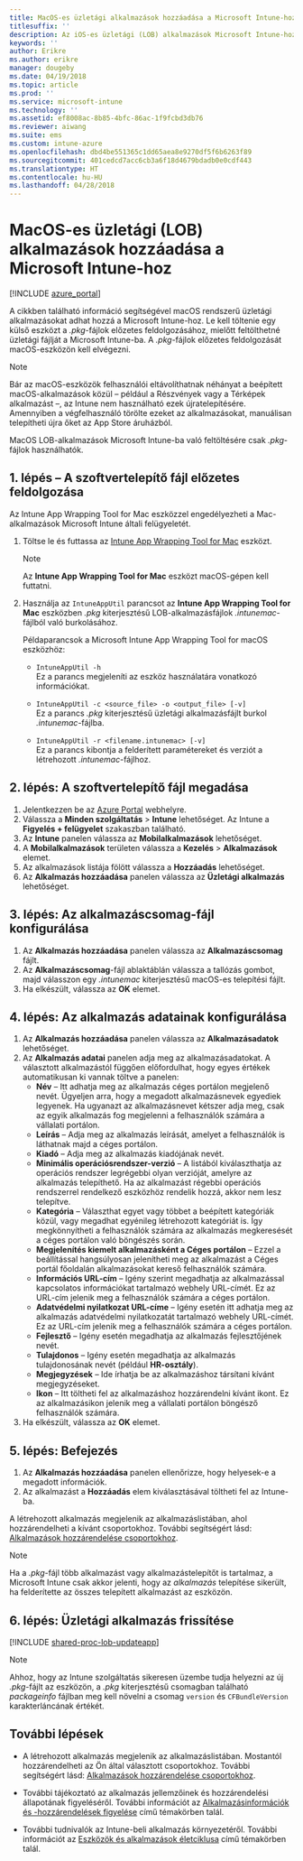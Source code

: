 ```yaml
---
title: MacOS-es üzletági alkalmazások hozzáadása a Microsoft Intune-hoz
titlesuffix: ''
description: Az iOS-es üzletági (LOB) alkalmazások Microsoft Intune-hoz való hozzáadásának ismertetése.
keywords: ''
author: Erikre
ms.author: erikre
manager: dougeby
ms.date: 04/19/2018
ms.topic: article
ms.prod: ''
ms.service: microsoft-intune
ms.technology: ''
ms.assetid: ef8008ac-8b85-4bfc-86ac-1f9fcbd3db76
ms.reviewer: aiwang
ms.suite: ems
ms.custom: intune-azure
ms.openlocfilehash: dbd4be551365c1dd65aea8e9270df5f6b6263f89
ms.sourcegitcommit: 401cedcd7acc6cb3a6f18d4679bdadb0e0cdf443
ms.translationtype: HT
ms.contentlocale: hu-HU
ms.lasthandoff: 04/28/2018
---
```

# <a name="how-to-add-macos-line-of-business-lob-apps-to-microsoft-intune"></a>MacOS-es üzletági (LOB) alkalmazások hozzáadása a Microsoft Intune-hoz

[!INCLUDE [azure_portal](./includes/azure_portal.md)]

A cikkben található információ segítségével macOS rendszerű üzletági alkalmazásokat adhat hozzá a Microsoft Intune-hoz. Le kell töltenie egy külső eszközt a *.pkg*-fájlok előzetes feldolgozásához, mielőtt feltölthetné üzletági fájlját a Microsoft Intune-ba. A *.pkg*-fájlok előzetes feldolgozását macOS-eszközön kell elvégezni.

>[!NOTE]
>Bár az macOS-eszközök felhasználói eltávolíthatnak néhányat a beépített macOS-alkalmazások közül – például a Részvények vagy a Térképek alkalmazást –, az Intune nem használható ezek újratelepítésére. Amennyiben a végfelhasználó törölte ezeket az alkalmazásokat, manuálisan telepítheti újra őket az App Store áruházból.
>
>MacOS LOB-alkalmazások Microsoft Intune-ba való feltöltésére csak *.pkg*-fájlok használhatók. 

## <a name="step-1---pre-process-your-software-setup-file"></a>1. lépés – A szoftvertelepítő fájl előzetes feldolgozása

Az Intune App Wrapping Tool for Mac eszközzel engedélyezheti a Mac-alkalmazások Microsoft Intune általi felügyeletét.

1. Töltse le és futtassa az [Intune App Wrapping Tool for Mac](https://github.com/msintuneappsdk/intune-app-wrapping-tool-mac) eszközt.

    > [!NOTE]
    > Az **Intune App Wrapping Tool for Mac** eszközt macOS-gépen kell futtatni.

2. Használja az `IntuneAppUtil` parancsot az **Intune App Wrapping Tool for Mac** eszközben *.pkg* kiterjesztésű LOB-alkalmazásfájlok *.intunemac*-fájlból való burkolásához.<br>

    Példaparancsok a Microsoft Intune App Wrapping Tool for macOS eszközhöz:
    
    - `IntuneAppUtil -h`<br>
    Ez a parancs megjeleníti az eszköz használatára vonatkozó információkat.
    
    - `IntuneAppUtil -c <source_file> -o <output_file> [-v]`<br>
    Ez a parancs *.pkg* kiterjesztésű üzletági alkalmazásfájlt burkol *.intunemac*-fájlba.
    
    - `IntuneAppUtil -r <filename.intunemac> [-v]`<br>
    Ez a parancs kibontja a felderített paramétereket és verziót a létrehozott *.intunemac*-fájlhoz.

## <a name="step-2---specify-the-software-setup-file"></a>2. lépés: A szoftvertelepítő fájl megadása

1. Jelentkezzen be az [Azure Portal](https://portal.azure.com) webhelyre.
2. Válassza a **Minden szolgáltatás** > **Intune** lehetőséget. Az Intune a **Figyelés + felügyelet** szakaszban található.
3. Az **Intune** panelen válassza az **Mobilalkalmazások** lehetőséget.
4. A **Mobilalkalmazások** területen válassza a **Kezelés** > **Alkalmazások** elemet.
5. Az alkalmazások listája fölött válassza a **Hozzáadás** lehetőséget.
6. Az **Alkalmazás hozzáadása** panelen válassza az **Üzletági alkalmazás** lehetőséget.

## <a name="step-3---configure-the-app-package-file"></a>3. lépés: Az alkalmazáscsomag-fájl konfigurálása

1. Az **Alkalmazás hozzáadása** panelen válassza az **Alkalmazáscsomag** fájlt.
2. Az **Alkalmazáscsomag**-fájl ablaktáblán válassza a tallózás gombot, majd válasszon egy *.intunemac* kiterjesztésű macOS-es telepítési fájlt.
3. Ha elkészült, válassza az **OK** elemet.


## <a name="step-4---configure-app-information"></a>4. lépés: Az alkalmazás adatainak konfigurálása

1. Az **Alkalmazás hozzáadása** panelen válassza az **Alkalmazásadatok** lehetőséget.
2. Az **Alkalmazás adatai** panelen adja meg az alkalmazásadatokat. A választott alkalmazástól függően előfordulhat, hogy egyes értékek automatikusan ki vannak töltve a panelen:
    - **Név** – Itt adhatja meg az alkalmazás céges portálon megjelenő nevét. Ügyeljen arra, hogy a megadott alkalmazásnevek egyediek legyenek. Ha ugyanazt az alkalmazásnevet kétszer adja meg, csak az egyik alkalmazás fog megjelenni a felhasználók számára a vállalati portálon.
    - **Leírás** – Adja meg az alkalmazás leírását, amelyet a felhasználók is láthatnak majd a céges portálon.
    - **Kiadó** – Adja meg az alkalmazás kiadójának nevét.
    - **Minimális operációsrendszer-verzió** – A listából kiválaszthatja az operációs rendszer legrégebbi olyan verzióját, amelyre az alkalmazás telepíthető. Ha az alkalmazást régebbi operációs rendszerrel rendelkező eszközhöz rendelik hozzá, akkor nem lesz telepítve.
    - **Kategória** – Választhat egyet vagy többet a beépített kategóriák közül, vagy megadhat egyénileg létrehozott kategóriát is. Így megkönnyítheti a felhasználók számára az alkalmazás megkeresését a céges portálon való böngészés során.
    - **Megjelenítés kiemelt alkalmazásként a Céges portálon** – Ezzel a beállítással hangsúlyosan jelenítheti meg az alkalmazást a Céges portál főoldalán alkalmazásokat kereső felhasználók számára.
    - **Információs URL-cím** – Igény szerint megadhatja az alkalmazással kapcsolatos információkat tartalmazó webhely URL-címét. Ez az URL-cím jelenik meg a felhasználók számára a céges portálon.
    - **Adatvédelmi nyilatkozat URL-címe** – Igény esetén itt adhatja meg az alkalmazás adatvédelmi nyilatkozatát tartalmazó webhely URL-címét. Ez az URL-cím jelenik meg a felhasználók számára a céges portálon.
    - **Fejlesztő** – Igény esetén megadhatja az alkalmazás fejlesztőjének nevét.
    - **Tulajdonos** – Igény esetén megadhatja az alkalmazás tulajdonosának nevét (például **HR-osztály**).
    - **Megjegyzések** – Ide írhatja be az alkalmazáshoz társítani kívánt megjegyzéseket.
    - **Ikon** – Itt töltheti fel az alkalmazáshoz hozzárendelni kívánt ikont. Ez az alkalmazásikon jelenik meg a vállalati portálon böngésző felhasználók számára.
3. Ha elkészült, válassza az **OK** elemet.

## <a name="step-5---finish-up"></a>5. lépés: Befejezés

1. Az **Alkalmazás hozzáadása** panelen ellenőrizze, hogy helyesek-e a megadott információk.
2. Az alkalmazást a **Hozzáadás** elem kiválasztásával töltheti fel az Intune-ba.

A létrehozott alkalmazás megjelenik az alkalmazáslistában, ahol hozzárendelheti a kívánt csoportokhoz. További segítségért lásd: [Alkalmazások hozzárendelése csoportokhoz](apps-deploy.md).

> [!NOTE]
> Ha a *.pkg*-fájl több alkalmazást vagy alkalmazástelepítőt is tartalmaz, a Microsoft Intune csak akkor jelenti, hogy az *alkalmazás* telepítése sikerült, ha felderítette az összes telepített alkalmazást az eszközön.

## <a name="step-6---update-a-line-of-business-app"></a>6. lépés: Üzletági alkalmazás frissítése

[!INCLUDE [shared-proc-lob-updateapp](./includes/shared-proc-lob-updateapp.md)]

> [!NOTE]
> Ahhoz, hogy az Intune szolgáltatás sikeresen üzembe tudja helyezni az új *.pkg*-fájlt az eszközön, a *.pkg* kiterjesztésű csomagban található *packageinfo* fájlban meg kell növelni a csomag `version` és `CFBundleVersion` karakterláncának értékét.

## <a name="next-steps"></a>További lépések

- A létrehozott alkalmazás megjelenik az alkalmazáslistában. Mostantól hozzárendelheti az Ön által választott csoportokhoz. További segítségért lásd: [Alkalmazások hozzárendelése csoportokhoz](apps-deploy.md).

- További tájékoztató az alkalmazás jellemzőinek és hozzárendelési állapotának figyeléséről. További információt az [Alkalmazásinformációk és -hozzárendelések figyelése](apps-monitor.md) című témakörben talál.

- További tudnivalók az Intune-beli alkalmazás környezetéről. További információt az [Eszközök és alkalmazások életciklusa](introduction-device-app-lifecycles.md) című témakörben talál.
